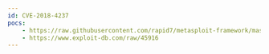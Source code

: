 ```yaml
---
id: CVE-2018-4237
pocs:
    - https://raw.githubusercontent.com/rapid7/metasploit-framework/master/modules/exploits/osx/local/libxpc_mitm_ssudo.rb
    - https://www.exploit-db.com/raw/45916
---
```

